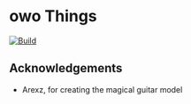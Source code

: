 # owo Things

[![Build](https://github.com/jt-owo/owo-things/actions/workflows/build.yml/badge.svg)](https://github.com/jt-owo/owo-things/actions/workflows/build.yml)

## Acknowledgements

* Arexz, for creating the magical guitar model